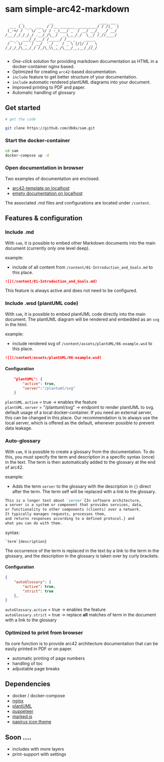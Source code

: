 # sam simple-arc42-markdown

``` 
       _            __                     ____ ___ 
  ___ (_)_ _  ___  / /__ _______ _________/ / /|_  |
 (_-</ /  ' \/ _ \/ / -_)___/ _ `/ __/ __/_  _/ __/ 
/___/_/_/_/_/ .__/_/\__/  __\_,_/_/  \__/ /_//____/ 
  __ _  ___/_/___/ /_____/ /__ _    _____           
 /  ' \/ _ `/ __/  '_/ _  / _ \ |/|/ / _ \          
/_/_/_/\_,_/_/ /_/\_\\_,_/\___/__,__/_//_/          
                                                    
```                                          
* _One-click_ solution for providing markdown documentation as HTML in a docker-container nginx based.
* Optimized for creating `arc42`-based documentation.
* `include` feature to get better structure of your documentation.
* `include` automatic rendered plantUML diagrams into your document.
* Improved printing to PDF and paper.
* Automatic handling of glossary

## Get started

```bash
# get the code

git clone https://github.com/db0x/sam.git
```

### Start the docker-container

```bash
cd sam 
docker-compose up -d
```

### Open documentation in browser

Two examples of documentation are enclosed.

- [arc42-template on localhost](http://localhost:8080?content=arc42-template)
- [empty documentation on localhost](http://localhost:8080?content=arc42-template)

The associated .md files and configurations are located under `/content`.

## Features & configuration

### Include .md

With `sam`, it is possible to embed other Markdown documents into the main document (currently only one level deep).

example:
* include of all content from `/content/01-Introduction_and_Goals.md` to this place.

```md
![](/content/01-Introduction_and_Goals.md) 
```
This feature is always active and does not need to be configured.

### Include .wsd (plantUML code)

With `sam`, it is possible to embed plantUML code directly into the main document.
The plantUML diagram will be rendered and embedded as an `svg` in the html.

example:
* include rendered svg of `/content/assets/plantUML/06-example.wsd` to this place.

```md
![](/content/assets/plantUML/06-example.wsd)
```
#### Configuration 

```json
    "plantUML": {
        "active": true,
        "server":"/plantuml/svg"
    }
```
`plantUML.active` = true -> enables the feature\
`plantUML.server` = "/plantuml/svg" -> endpoint to render plantUML to svg. default usage of a local docker-container. If you need an external server, this can be changed in this place. Our recommendation is to always use the local server, which is offered as the default, whenever possible to prevent data leakage.

### Auto-glossary 

With `sam`, it is possible to create a glossary from the documentation. To do this, you must specify the term and description in a specific syntax (once) in the text. The term is then automatically added to the glossary at the end of arc42.

example:
* Adds the term `server` to the glossary with the description in `{}` direct after the term. The term self will be replaced with a link to the glossary.

```md
This is a longer text about `server`{In software architecture,
a server is a system or component that provides services, data,
or functionality to other components (clients) over a network.
It typically manages requests, processes them,
and returns responses according to a defined protocol.} and 
what you can do with them.
```

syntax:
```
`term`{description}
```

The occurrence of the term is replaced in the text by a link to the term in the glossary, and the description in the glossary is taken over by curly brackets.

#### Configuration 

```json
{
    "autoGlossary": {
        "active": true,
        "strict": true
    },
}
```
`autoGlossary.active` = true -> enables the feature\
`autoGlossary.strict` = true -> replace **all** matches of term in the document with a link to the glossary

### Optimized to print from browser

Its core function is to provide arc42 architecture documentation that can be easily printed in PDF or on paper.
* automatic printing of page numbers
* handling of toc
* adjustable page breaks

## Dependencies

* docker / docker-compose
* [nginx](https://nginx.org/)
* [plantUML](https://plantuml.com/)
* [puppeteer](https://pptr.dev/)
* [marked.js](https://github.com/markedjs/marked)
* [papirus icon theme](https://github.com/PapirusDevelopmentTeam/papirus-icon-theme)

## Soon ....

* includes with more layers 
* print-support with settings

